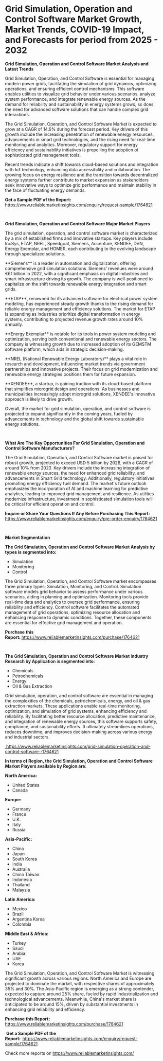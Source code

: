 <p><h1>Grid Simulation, Operation and Control Software Market Growth, Market Trends, COVID-19 Impact, and Forecasts for period from 2025 - 2032</h1></p><p><strong>Grid Simulation, Operation and Control Software Market Analysis and Latest Trends</strong></p>
<p><p>Grid Simulation, Operation, and Control Software is essential for managing modern power grids, facilitating the simulation of grid dynamics, optimizing operations, and ensuring efficient control mechanisms. This software enables utilities to visualize grid behavior under various scenarios, analyze system performance, and integrate renewable energy sources. As the demand for reliability and sustainability in energy systems grows, so does the need for advanced software solutions that can handle complex grid interactions.</p><p>The Grid Simulation, Operation, and Control Software Market is expected to grow at a CAGR of 14.9% during the forecast period. Key drivers of this growth include the increasing penetration of renewable energy resources, advancements in smart grid technologies, and the rising need for real-time monitoring and analytics. Moreover, regulatory support for energy efficiency and sustainability initiatives is propelling the adoption of sophisticated grid management tools. </p><p>Recent trends indicate a shift towards cloud-based solutions and integration with IoT technology, enhancing data accessibility and collaboration. The growing focus on energy resilience and the transition towards decentralized energy systems further contribute to market expansion as stakeholders seek innovative ways to optimize grid performance and maintain stability in the face of fluctuating energy demands.</p></p>
<p><strong>Get a Sample PDF of the Report:&nbsp;</strong> <a href="https://www.reliablemarketinsights.com/enquiry/request-sample/1764621?utm_campaign=3312&utm_medium=2&utm_source=Github&utm_content=ia&utm_term=11032025&utm_id=grid-simulation-operation-and-control-software">https://www.reliablemarketinsights.com/enquiry/request-sample/1764621</a></p>
<p>&nbsp;</p>
<p><strong>Grid Simulation, Operation and Control Software Major Market Players</strong></p>
<p><p>The grid simulation, operation, and control software market is characterized by a mix of established firms and innovative startups. Key players include IncSys, ETAP, NREL, Speedgoat, Siemens, Accenture, XENDEE, DVN, Energy Exemplar, and HOMER, each contributing to the evolving landscape through specialized solutions.</p><p>**Siemens** is a leader in automation and digitalization, offering comprehensive grid simulation solutions. Siemens' revenues were around €61 billion in 2022, with a significant emphasis on digital industries and smart infrastructure driving its growth. The company is well-positioned to capitalize on the shift towards renewable energy integration and smart grids.</p><p>**ETAP**, renowned for its advanced software for electrical power system modeling, has experienced steady growth thanks to the rising demand for reliable energy management and efficiency solutions. The market for ETAP is expanding as industries prioritize digital transformation in energy systems, contributing to projected revenue growth rates around 10% annually.</p><p>**Energy Exemplar** is notable for its tools in power system modeling and optimization, serving both conventional and renewable energy sectors. The company is witnessing growth due to increased adoption of its GEMSTM software platform, which aids in strategic decision-making.</p><p>**NREL (National Renewable Energy Laboratory)** plays a vital role in research and development, influencing market trends via government partnerships and innovative projects. Their focus on grid modernization and renewable energy strategies positions them for future expansion.</p><p>**XENDEE**, a startup, is gaining traction with its cloud-based platform that simplifies microgrid design and operations. As businesses and municipalities increasingly adopt microgrid solutions, XENDEE's innovative approach is likely to drive growth.</p><p>Overall, the market for grid simulation, operation, and control software is projected to expand significantly in the coming years, fueled by advancements in technology and the global shift towards sustainable energy solutions.</p></p>
<p>&nbsp;</p>
<p><strong>What Are The Key Opportunities For Grid Simulation, Operation and Control Software Manufacturers?</strong></p>
<p><p>The Grid Simulation, Operation, and Control Software market is poised for robust growth, projected to exceed USD 5 billion by 2028, with a CAGR of around 10% from 2023. Key drivers include the increasing integration of renewable energy sources, the need for enhanced grid reliability, and advancements in Smart Grid technology. Additionally, regulatory initiatives promoting energy efficiency fuel demand. The market's future outlook emphasizes the incorporation of AI and machine learning for predictive analytics, leading to improved grid management and resilience. As utilities modernize infrastructure, investment in sophisticated simulation tools will be critical for efficient operation and control.</p></p>
<p><strong>Inquire or Share Your Questions If Any Before Purchasing This Report:</strong> <a href="https://www.reliablemarketinsights.com/enquiry/pre-order-enquiry/1764621?utm_campaign=3312&utm_medium=2&utm_source=Github&utm_content=ia&utm_term=11032025&utm_id=grid-simulation-operation-and-control-software">https://www.reliablemarketinsights.com/enquiry/pre-order-enquiry/1764621</a></p>
<p>&nbsp;</p>
<p><strong>Market Segmentation</strong></p>
<p><strong>The Grid Simulation, Operation and Control Software Market Analysis by types is segmented into:</strong></p>
<p><ul><li>Simulation</li><li>Monitoring</li><li>Control</li></ul></p>
<p><p>The Grid Simulation, Operation, and Control Software market encompasses three primary types: Simulation, Monitoring, and Control. Simulation software models grid behavior to assess performance under various scenarios, aiding in planning and optimization. Monitoring tools provide real-time data and analytics to oversee grid performance, ensuring reliability and efficiency. Control software facilitates the automated management of grid operations, optimizing resource allocation and enhancing response to dynamic conditions. Together, these components are essential for effective grid management and operation.</p></p>
<p><strong>Purchase this Report:&nbsp;</strong><a href="https://www.reliablemarketinsights.com/purchase/1764621?utm_campaign=3312&utm_medium=2&utm_source=Github&utm_content=ia&utm_term=11032025&utm_id=grid-simulation-operation-and-control-software">https://www.reliablemarketinsights.com/purchase/1764621</a></p>
<p>&nbsp;</p>
<p><strong>The Grid Simulation, Operation and Control Software Market Industry Research by Application is segmented into:</strong></p>
<p><ul><li>Chemicals</li><li>Petrochemicals</li><li>Energy</li><li>Oil & Gas Extraction</li></ul></p>
<p><p>Grid simulation, operation, and control software are essential in managing the complexities of the chemicals, petrochemicals, energy, and oil & gas extraction markets. These applications enable real-time monitoring, optimization, and simulation of grid systems, enhancing efficiency and reliability. By facilitating better resource allocation, predictive maintenance, and integration of renewable energy sources, this software supports safety, compliance, and sustainability efforts. It ultimately streamlines operations, reduces downtime, and improves decision-making across various energy and industrial sectors.</p></p>
<p><a href="https://www.reliablemarketinsights.com/grid-simulation-operation-and-control-software-r1764621?utm_campaign=3312&utm_medium=2&utm_source=Github&utm_content=ia&utm_term=11032025&utm_id=grid-simulation-operation-and-control-software">&nbsp;https://www.reliablemarketinsights.com/grid-simulation-operation-and-control-software-r1764621</a></p>
<p><strong>In terms of Region, the Grid Simulation, Operation and Control Software Market Players available by Region are:</strong></p>
<p>
    <p> <strong> North America: </strong>
        <ul>
            <li>United States</li>
            <li>Canada</li>
        </ul>
        </p> 
    <p> <strong> Europe: </strong>
        <ul>
            <li>Germany</li>
            <li>France</li>
            <li>U.K.</li>
            <li>Italy</li>
            <li>Russia</li>
        </ul>
        </p> 
    <p> <strong> Asia-Pacific: </strong>
        <ul>
            <li>China</li>
            <li>Japan</li>
            <li>South Korea</li>
            <li>India</li>
            <li>Australia</li>
            <li>China Taiwan</li>
            <li>Indonesia</li>
            <li>Thailand</li>
            <li>Malaysia</li>
        </ul>
        </p> 
    <p> <strong> Latin America: </strong>
        <ul>
            <li>Mexico</li>
            <li>Brazil</li>
            <li>Argentina Korea</li>
            <li>Colombia</li>
        </ul>
        </p> 
    <p> <strong> Middle East & Africa: </strong>
        <ul>
            <li>Turkey</li>
            <li>Saudi</li>
            <li>Arabia</li>
            <li>UAE</li>
            <li>Korea</li>
        </ul>
    </p>
    </p>
<p><p>The Grid Simulation, Operation, and Control Software Market is witnessing significant growth across various regions. North America and Europe are projected to dominate the market, with respective shares of approximately 35% and 30%. The Asia-Pacific region is emerging as a strong contender, expected to capture around 25% share, fueled by rapid industrialization and technological advancements. Meanwhile, China's market share is anticipated to be around 15%, driven by substantial investments in enhancing grid reliability and efficiency.</p></p>
<p><strong>Purchase this Report: </strong><a href="https://www.reliablemarketinsights.com/purchase/1764621?utm_campaign=3312&utm_medium=2&utm_source=Github&utm_content=ia&utm_term=11032025&utm_id=grid-simulation-operation-and-control-software">https://www.reliablemarketinsights.com/purchase/1764621</a></p>
<p>&nbsp;<strong>Get a Sample PDF of the Report:&nbsp;&nbsp;</strong><a href="https://www.reliablemarketinsights.com/enquiry/request-sample/1764621?utm_campaign=3312&utm_medium=2&utm_source=Github&utm_content=ia&utm_term=11032025&utm_id=grid-simulation-operation-and-control-software">https://www.reliablemarketinsights.com/enquiry/request-sample/1764621</a></p>
<p><strong></strong></p>
<p>Check more reports on <a href="https://www.reliablemarketinsights.com/?utm_campaign=3312&utm_medium=2&utm_source=Github&utm_content=ia&utm_term=11032025&utm_id=grid-simulation-operation-and-control-software">https://www.reliablemarketinsights.com/</a></p>